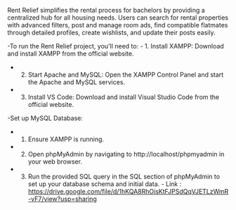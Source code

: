 Rent Relief simplifies the rental process for bachelors by providing a centralized hub for all housing needs. Users can search for rental properties with advanced filters, post and manage room ads, find compatible flatmates through detailed profiles, create wishlists, and update their posts easily.

-To run the Rent Relief project, you'll need to:
    - 1. Install XAMPP: Download and install XAMPP from the official website.
   -  2. Start Apache and MySQL: Open the XAMPP Control Panel and start the Apache and MySQL services.
   -  3. Install VS Code: Download and install Visual Studio Code from the official website.

-Set up MySQL Database:
  -   1. Ensure XAMPP is running. 
  -   2. Open phpMyAdmin by navigating to http://localhost/phpmyadmin in your web browser.
  -   3. Run the provided SQL query in the SQL section of phpMyAdmin to set up your database schema and initial data.
    -   Link : https://drive.google.com/file/d/1hKQA8RhOisKtFJPSdQqVJETLzWmR-vF7/view?usp=sharing
